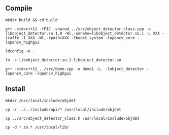 ## Compile 
 
    mkdir build && cd build 
	
	g++ -std=c++11 -fPIC -shared ../src/object_detector_class.cpp -o libobject_detector.so.1.0 -Wl,-soname=libobject_detector.so.1 -L XXX -lcaffe -I XXX -Wl,-rpath=XXX -lboost_system -lopencv_core -lopencv_highgui 
	
	ldconfig -n . 
	
    ln -s libobject_detector.so.1 libobject_detector.so 
	
    g++ -std=c++11 ../src/demo.cpp -o demo1 -L. -lobject_detector -lopencv_core -lopencv_highgui 
	
## Install 
 	
	mkdir /usr/local/include/objdet 
	
	cp -r ../../include/api/* /usr/local/include/objdet 
	
	cp ../src/object_detector_class.h /usr/local/include/objdet 
	
	cp -d *.so.* /usr/local/lib/

	